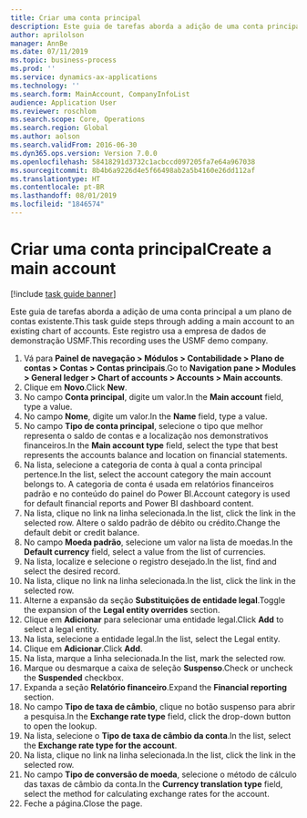```yaml
---
title: Criar uma conta principal
description: Este guia de tarefas aborda a adição de uma conta principal a um plano de contas existente.
author: aprilolson
manager: AnnBe
ms.date: 07/11/2019
ms.topic: business-process
ms.prod: ''
ms.service: dynamics-ax-applications
ms.technology: ''
ms.search.form: MainAccount, CompanyInfoList
audience: Application User
ms.reviewer: roschlom
ms.search.scope: Core, Operations
ms.search.region: Global
ms.author: aolson
ms.search.validFrom: 2016-06-30
ms.dyn365.ops.version: Version 7.0.0
ms.openlocfilehash: 58418291d3732c1acbccd097205fa7e64a967038
ms.sourcegitcommit: 8b4b6a9226d4e5f66498ab2a5b4160e26dd112af
ms.translationtype: HT
ms.contentlocale: pt-BR
ms.lasthandoff: 08/01/2019
ms.locfileid: "1846574"
---
```

# <a name="create-a-main-account"></a><span data-ttu-id="dd446-103">Criar uma conta principal</span><span class="sxs-lookup"><span data-stu-id="dd446-103">Create a main account</span></span>

[!include [task guide banner](../../includes/task-guide-banner.md)]

<span data-ttu-id="dd446-104">Este guia de tarefas aborda a adição de uma conta principal a um plano de contas existente.</span><span class="sxs-lookup"><span data-stu-id="dd446-104">This task guide steps through adding a main account to an existing chart of accounts.</span></span> <span data-ttu-id="dd446-105">Este registro usa a empresa de dados de demonstração USMF.</span><span class="sxs-lookup"><span data-stu-id="dd446-105">This recording uses the USMF demo company.</span></span>  

1. <span data-ttu-id="dd446-106">Vá para **Painel de navegação > Módulos > Contabilidade > Plano de contas > Contas > Contas principais**.</span><span class="sxs-lookup"><span data-stu-id="dd446-106">Go to **Navigation pane > Modules > General ledger > Chart of accounts > Accounts > Main accounts**.</span></span>
2. <span data-ttu-id="dd446-107">Clique em **Novo**.</span><span class="sxs-lookup"><span data-stu-id="dd446-107">Click **New**.</span></span>
3. <span data-ttu-id="dd446-108">No campo **Conta principal**, digite um valor.</span><span class="sxs-lookup"><span data-stu-id="dd446-108">In the **Main account** field, type a value.</span></span>
4. <span data-ttu-id="dd446-109">No campo **Nome**, digite um valor.</span><span class="sxs-lookup"><span data-stu-id="dd446-109">In the **Name** field, type a value.</span></span>
5. <span data-ttu-id="dd446-110">No campo **Tipo de conta principal**, selecione o tipo que melhor representa o saldo de contas e a localização nos demonstrativos financeiros.</span><span class="sxs-lookup"><span data-stu-id="dd446-110">In the **Main account type** field, select the type that best represents the accounts balance and location on financial statements.</span></span>
6. <span data-ttu-id="dd446-111">Na lista, selecione a categoria de conta à qual a conta principal pertence.</span><span class="sxs-lookup"><span data-stu-id="dd446-111">In the list, select the account category the main account belongs to.</span></span> <span data-ttu-id="dd446-112">A categoria de conta é usada em relatórios financeiros padrão e no conteúdo do painel do Power BI.</span><span class="sxs-lookup"><span data-stu-id="dd446-112">Account category is used for default financial reports and Power BI dashboard content.</span></span>  
7. <span data-ttu-id="dd446-113">Na lista, clique no link na linha selecionada.</span><span class="sxs-lookup"><span data-stu-id="dd446-113">In the list, click the link in the selected row.</span></span> <span data-ttu-id="dd446-114">Altere o saldo padrão de débito ou crédito.</span><span class="sxs-lookup"><span data-stu-id="dd446-114">Change the default debit or credit balance.</span></span>  
8. <span data-ttu-id="dd446-115">No campo **Moeda padrão**, selecione um valor na lista de moedas.</span><span class="sxs-lookup"><span data-stu-id="dd446-115">In the **Default currency** field, select a value from the list of currencies.</span></span>
9. <span data-ttu-id="dd446-116">Na lista, localize e selecione o registro desejado.</span><span class="sxs-lookup"><span data-stu-id="dd446-116">In the list, find and select the desired record.</span></span>
10. <span data-ttu-id="dd446-117">Na lista, clique no link na linha selecionada.</span><span class="sxs-lookup"><span data-stu-id="dd446-117">In the list, click the link in the selected row.</span></span>
11. <span data-ttu-id="dd446-118">Alterne a expansão da seção **Substituições de entidade legal**.</span><span class="sxs-lookup"><span data-stu-id="dd446-118">Toggle the expansion of the **Legal entity overrides** section.</span></span>
12. <span data-ttu-id="dd446-119">Clique em **Adicionar** para selecionar uma entidade legal.</span><span class="sxs-lookup"><span data-stu-id="dd446-119">Click **Add** to select a legal entity.</span></span>
13. <span data-ttu-id="dd446-120">Na lista, selecione a entidade legal.</span><span class="sxs-lookup"><span data-stu-id="dd446-120">In the list, select the Legal entity.</span></span>
14. <span data-ttu-id="dd446-121">Clique em **Adicionar**.</span><span class="sxs-lookup"><span data-stu-id="dd446-121">Click **Add**.</span></span>
15. <span data-ttu-id="dd446-122">Na lista, marque a linha selecionada.</span><span class="sxs-lookup"><span data-stu-id="dd446-122">In the list, mark the selected row.</span></span>
16. <span data-ttu-id="dd446-123">Marque ou desmarque a caixa de seleção **Suspenso**.</span><span class="sxs-lookup"><span data-stu-id="dd446-123">Check or uncheck the **Suspended** checkbox.</span></span>
17. <span data-ttu-id="dd446-124">Expanda a seção **Relatório financeiro**.</span><span class="sxs-lookup"><span data-stu-id="dd446-124">Expand the **Financial reporting** section.</span></span>
18. <span data-ttu-id="dd446-125">No campo **Tipo de taxa de câmbio**, clique no botão suspenso para abrir a pesquisa.</span><span class="sxs-lookup"><span data-stu-id="dd446-125">In the **Exchange rate type** field, click the drop-down button to open the lookup.</span></span>
19. <span data-ttu-id="dd446-126">Na lista, selecione o **Tipo de taxa de câmbio da conta**.</span><span class="sxs-lookup"><span data-stu-id="dd446-126">In the list, select the **Exchange rate type for the account**.</span></span>
20. <span data-ttu-id="dd446-127">Na lista, clique no link na linha selecionada.</span><span class="sxs-lookup"><span data-stu-id="dd446-127">In the list, click the link in the selected row.</span></span>
21. <span data-ttu-id="dd446-128">No campo **Tipo de conversão de moeda**, selecione o método de cálculo das taxas de câmbio da conta.</span><span class="sxs-lookup"><span data-stu-id="dd446-128">In the **Currency translation type** field, select the method for calculating exchange rates for the account.</span></span>
22. <span data-ttu-id="dd446-129">Feche a página.</span><span class="sxs-lookup"><span data-stu-id="dd446-129">Close the page.</span></span>

